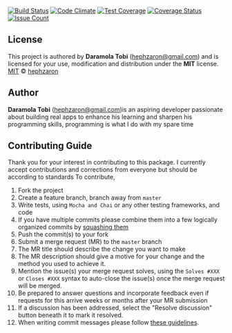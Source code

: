 [![Build Status](https://travis-ci.org/hephzaron/more-recipe.svg?branch=master)](https://travis-ci.org/hephzaron/more-recipe)
[![Code Climate](https://codeclimate.com/github/hephzaron/more-recipe/badges/gpa.svg)](https://codeclimate.com/github/hephzaron/more-recipe)
[![Test Coverage](https://codeclimate.com/github/hephzaron/more-recipe/badges/coverage.svg)](https://codeclimate.com/github/hephzaron/more-recipe/coverage)
[![Coverage Status](https://coveralls.io/repos/github/hephzaron/more-recipe/badge.svg?branch=master)](https://coveralls.io/github/hephzaron/more-recipe?branch=master)
[![Issue Count](https://codeclimate.com/github/hephzaron/more-recipe/badges/issue_count.svg)](https://codeclimate.com/github/hephzaron/more-recipe)


## License

This project is authored by **Daramola Tobi** (hephzaron@gmail.com) and is licensed for your use, modification and distribution under the **MIT** license.
[MIT][license] © [hephzaron][author]
<!-- Definitions -->
[license]: LICENSE
[author]: hephzaron

## Author

**Daramola Tobi** (hephzaron@gmail.com)is an aspiring developer passionate about building real apps to enhance his learning and sharpen his programming skills, programming is what I do with my spare time

## Contributing Guide

Thank you for your interest in contributing to this package. I currently accept contributions and corrections from everyone but should be according to standards
To contribute,

1. Fork the project
1. Create a feature branch, branch away from `master`
1. Write tests, using `Mocha and Chai` or any other testing frameworks, and code
1. If you have multiple commits please combine them into a few logically organized commits by [squashing them](git-squash)
1. Push the commit(s) to your fork
1. Submit a merge request (MR) to the `master` branch
1. The MR title should describe the change you want to make
1. The MR description should give a motive for your change and the method you used to achieve it.
  1. Mention the issue(s) your merge request solves, using the `Solves #XXX` or
    `Closes #XXX` syntax to auto-close the issue(s) once the merge request will
    be merged.
1. Be prepared to answer questions and incorporate feedback even if requests for this arrive weeks or months after your MR submission
  1. If a discussion has been addressed, select the "Resolve discussion" button beneath it to mark it resolved.
1. When writing commit messages please follow
   [these guidelines](http://chris.beams.io/posts/git-commit).

